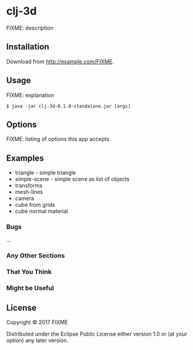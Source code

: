 # clj-3d

FIXME: description

## Installation

Download from http://example.com/FIXME.

## Usage

FIXME: explanation

    $ java -jar clj-3d-0.1.0-standalone.jar [args]

## Options

FIXME: listing of options this app accepts.

## Examples

* triangle - simple triangle
* simple-scene - simple scene as list of objects
* transforms
* mesh-lines
* camera
* cube from grids
* cube normal material

### Bugs

...

### Any Other Sections
### That You Think
### Might be Useful

## License

Copyright © 2017 FIXME

Distributed under the Eclipse Public License either version 1.0 or (at
your option) any later version.
